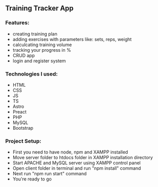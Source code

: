 <h2>Training Tracker App</h2>

<h3>Features:</h3>

<ul>
    <li>creating training plan</li>
    <li>adding exercises with parameters like: sets, reps, weight</li>
    <li>calculcating training volume</li>
    <li>tracking your progress in %</li>
    <li>CRUD app</li>
    <li>login and register system</li>
</ul>

<h3>Technologies I used:</h3>

<ul>
    <li>HTML</li>
    <li>CSS</li>
    <li>JS</li>
    <li>TS</li>
    <li>Astro</li>
    <li>Preact</li>
    <li>PHP</li>
    <li>MySQL</li>
    <li>Bootstrap</li>
</ul>

<h3>Project Setup:</h3>

<ul>
    <li>First you need to have node, npm and XAMPP installed</li>
    <li>Move server folder to htdocs folder in XAMPP installation directory</li>
    <li>Start APACHE and MySQL server using XAMPP control panel</li>
    <li>Open client folder in terminal and run "npm install" command</li>
    <li>Next run "npm run start" command</li>
    <li>You're ready to go</li>
</ul>